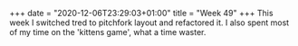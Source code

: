 +++
date = "2020-12-06T23:29:03+01:00"
title = "Week 49"
+++
This week I switched tred to pitchfork layout and refactored it. I also spent most of my time on the 'kittens game', what a time waster. 

